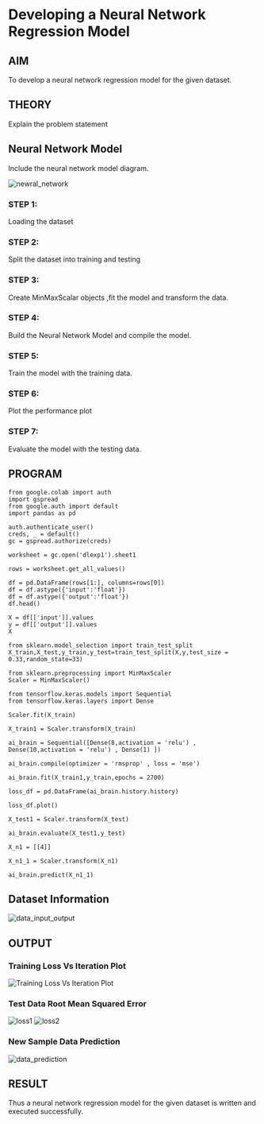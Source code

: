 # Developing a Neural Network Regression Model

## AIM

To develop a neural network regression model for the given dataset.

## THEORY

Explain the problem statement

## Neural Network Model

Include the neural network model diagram.

![newral_network](network.png)

### STEP 1:

Loading the dataset

### STEP 2:

Split the dataset into training and testing

### STEP 3:

Create MinMaxScalar objects ,fit the model and transform the data.

### STEP 4:

Build the Neural Network Model and compile the model.

### STEP 5:

Train the model with the training data.

### STEP 6:

Plot the performance plot

### STEP 7:

Evaluate the model with the testing data.

## PROGRAM

```
from google.colab import auth
import gspread
from google.auth import default
import pandas as pd

auth.authenticate_user()
creds, _ = default()
gc = gspread.authorize(creds)

worksheet = gc.open('dlexp1').sheet1

rows = worksheet.get_all_values()

df = pd.DataFrame(rows[1:], columns=rows[0])
df = df.astype({'input':'float'})
df = df.astype({'output':'float'})
df.head()

X = df[['input']].values
y = df[['output']].values
X

from sklearn.model_selection import train_test_split
X_train,X_test,y_train,y_test=train_test_split(X,y,test_size = 0.33,random_state=33)

from sklearn.preprocessing import MinMaxScaler
Scaler = MinMaxScaler()

from tensorflow.keras.models import Sequential
from tensorflow.keras.layers import Dense

Scaler.fit(X_train)

X_train1 = Scaler.transform(X_train)

ai_brain = Sequential([Dense(8,activation = 'relu') , Dense(10,activation = 'relu') , Dense(1) ])

ai_brain.compile(optimizer = 'rmsprop' , loss = 'mse')

ai_brain.fit(X_train1,y_train,epochs = 2700)

loss_df = pd.DataFrame(ai_brain.history.history)

loss_df.plot()

X_test1 = Scaler.transform(X_test)

ai_brain.evaluate(X_test1,y_test)

X_n1 = [[4]]

X_n1_1 = Scaler.transform(X_n1)

ai_brain.predict(X_n1_1)
```

## Dataset Information

![data_input_output](data.png)

## OUTPUT

### Training Loss Vs Iteration Plot

![Training Loss Vs Iteration Plot](train_loss.png)

### Test Data Root Mean Squared Error

![loss1](loss1.png)
![loss2](loss2.png)

### New Sample Data Prediction

![data_prediction](datapred.png)

## RESULT

Thus a neural network regression model for the given dataset is written and executed successfully.


